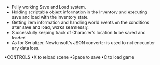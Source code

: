 - Fully working Save and Load system.
- Holding scriptable object information in the Inventory and executing save and load with the inventory state.
- Getting item information and handling world events on the conditions after save and load, works seamlessly.
- Successfully keeping track of Character's location to be saved and loaded.
- As for Serializer, Newtonsoft's JSON converter is used to not encounter any data loss.

•CONTROLS
•X to reload scene
•Space to save
•C to load game
